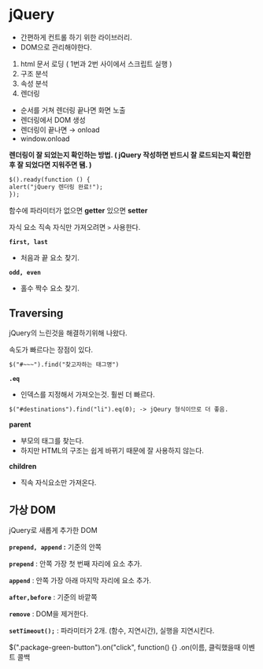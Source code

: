 # jQuery

- 간편하게 컨트롤 하기 위한 라이브러리.
- DOM으로 관리해야한다.
1. html 문서 로딩  ( 1번과 2번 사이에서 스크립트 실행 )
2. 구조 분석
3. 속성 분석
4. 렌더링
- 순서를 거쳐 렌더링 끝나면 화면 노출
- 렌더링에서 DOM 생성
- 렌더링이 끝나면 → onload
- window.onload

**렌더링이 잘 되었는지 확인하는 방법. ( jQuery 작성하면 반드시 잘 로드되는지 확인한 후 잘 되었다면 지워주면 됌. )**

```html
$().ready(function () {
alert("jQuery 렌더링 완료!");
});
```

함수에 파라미터가 없으면 **getter** 있으면 **setter**

자식 요소 직속 자식만 가져오려면 `>` 사용한다.

**`first, last`**

- 처음과 끝 요소 찾기.

**`odd, even`**

- 홀수 짝수 요소 찾기.

## Traversing

jQuery의 느린것을 해결하기위해 나왔다.

속도가 빠르다는 장점이 있다.

```html
$("#~~~").find("찾고자하는 태그명")
```

**`.eq`**

- 인덱스를 지정해서 가져오는것. 훨씬 더 빠르다.

```html
$("#destinations").find("li").eq(0); -> jQeury 형식이므로 더 좋음.
```

**parent**

- 부모의 태그를 찾는다.
- 하지만 HTML의 구조는 쉽게 바뀌기 때문에 잘 사용하지 않는다.

**children**

- 직속 자식요소만 가져온다.

## **가상 DOM**

jQuery로 새롭게 추가한 DOM

**`prepend, append` :** 기준의 안쪽

**`prepend`** : 안쪽 가장 첫 번째 자리에 요소 추가.

**`append`** : 안쪽 가장 아래 마지막 자리에 요소 추가.

**`after,before`** : 기준의 바깥쪽

**`remove`** : DOM을 제거한다.

**`setTimeout();`** : 파라미터가 2개. (함수, 지연시간), 실행을 지연시킨다.

$(".package-green-button").on("click", function() {}
.on(이름, 클릭했을때 이벤트 콜백
